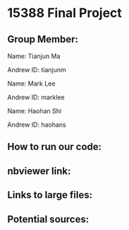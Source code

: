 # 15388 Final Project

## Group Member:

Name: Tianjun Ma

Andrew ID: tianjunm

Name: Mark Lee

Andrew ID: marklee

Name: Haohan Shi

Andrew ID: haohans

## How to run our code:

## nbviewer link:

## Links to large files:

## Potential sources:


